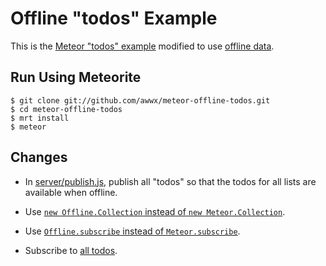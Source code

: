# Offline "todos" Example

This is the
[Meteor "todos" example](https://github.com/meteor/meteor/tree/release/0.6.5/examples/todos)
modified to use
[offline data](https://github.com/awwx/meteor-offline-data).


## Run Using Meteorite

```
$ git clone git://github.com/awwx/meteor-offline-todos.git
$ cd meteor-offline-todos
$ mrt install
$ meteor
```


## Changes

* In [server/publish.js](https://github.com/awwx/meteor-offline-todos/blob/master/server/publish.js#L17),
  publish all "todos" so that the todos for all lists are available
  when offline.

* Use [`new Offline.Collection` instead of `new Meteor.Collection`](https://github.com/awwx/meteor-offline-todos/blob/master/client/todos.js#L4).

* Use [`Offline.subscribe` instead of `Meteor.subscribe`](https://github.com/awwx/meteor-offline-todos/blob/master/client/todos.js#L25).

* Subscribe to [all todos](https://github.com/awwx/meteor-offline-todos/blob/master/client/todos.js#L34).
